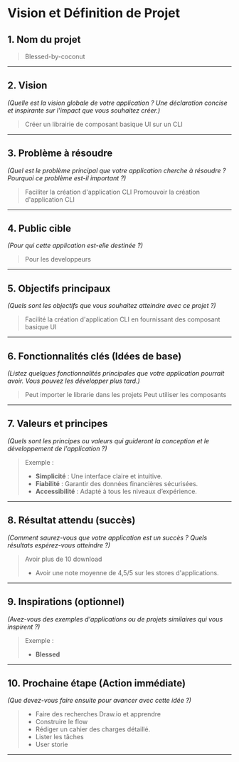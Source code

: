 # 

# **Vision et Définition de Projet**

## **1. Nom du projet**  
  
> Blessed-by-coconut  

---

## **2. Vision**  
*(Quelle est la vision globale de votre application ? Une déclaration concise et inspirante sur l'impact que vous souhaitez créer.)*  
 
> Créer un librairie de composant basique UI sur un CLI

---

## **3. Problème à résoudre**  
*(Quel est le problème principal que votre application cherche à résoudre ? Pourquoi ce problème est-il important ?)*  
> Faciliter la création d'application CLI
> Promouvoir la création d'application CLI

---

## **4. Public cible**  
*(Pour qui cette application est-elle destinée ?)*  
> Pour les developpeurs 

---

## **5. Objectifs principaux**  
*(Quels sont les objectifs que vous souhaitez atteindre avec ce projet ?)*  

> Facilité la création d'application CLI en fournissant des composant basique UI

---

## **6. Fonctionnalités clés (Idées de base)**  
*(Listez quelques fonctionnalités principales que votre application pourrait avoir. Vous pouvez les développer plus tard.)*  
> Peut importer le librarie dans les projets
> Peut utiliser les composants


---

## **7. Valeurs et principes**  
*(Quels sont les principes ou valeurs qui guideront la conception et le développement de l'application ?)*  
> Exemple :  
> - **Simplicité** : Une interface claire et intuitive.  
> - **Fiabilité** : Garantir des données financières sécurisées.  
> - **Accessibilité** : Adapté à tous les niveaux d’expérience.

---

## **8. Résultat attendu (succès)**  
*(Comment saurez-vous que votre application est un succès ? Quels résultats espérez-vous atteindre ?)*  
> Avoir plus de 10 download
> - Avoir une note moyenne de 4,5/5 sur les stores d'applications.  

---

## **9. Inspirations (optionnel)**  
*(Avez-vous des exemples d'applications ou de projets similaires qui vous inspirent ?)*  
> Exemple :  
> - **Blessed** 

---

## **10. Prochaine étape (Action immédiate)**  
*(Que devez-vous faire ensuite pour avancer avec cette idée ?)*   
> - Faire des recherches Draw.io et apprendre
> - Construire le flow 
> - Rédiger un cahier des charges détaillé.
> - Lister les tâches
> - User storie


---
